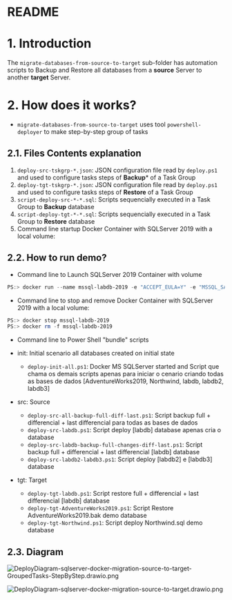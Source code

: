 README
======

# 1. Introduction

The `migrate-databases-from-source-to-target` sub-folder has automation scripts to Backup and Restore all databases from a **source** Server to another **target** Server.

# 2. How does it works?

* `migrate-databases-from-source-to-target` uses tool `powershell-deployer` to make step-by-step group of tasks


## 2.1. Files Contents explanation

1. `deploy-src-tskgrp-*.json`: JSON configuration file read by `deploy.ps1` and used to configure tasks steps of **Backup*** of a Task Group
2. `deploy-tgt-tskgrp-*.json`: JSON configuration file read by `deploy.ps1` and used to configure tasks steps of **Restore** of a Task Group
3. `script-deploy-src-*-*.sql`: Scripts sequencially executed in a Task Group to **Backup** database
4. `script-deploy-tgt-*-*.sql`: Scripts sequencially executed in a Task Group to **Restore** database
5. Command line startup Docker Container with SQLServer 2019 with a local volume:


## 2.2. How to run demo?

* Command line to Launch SQLServer 2019 Container with volume

```ps1
PS:> docker run --name mssql-labdb-2019 -e "ACCEPT_EULA=Y" -e "MSSQL_SA_PASSWORD=Password@123" -p 1433:1433 -v C:\Users\josemarsilva\githome\shared-volumes\mssql\:/mnt/share -d mcr.microsoft.com/mssql/server:2019-latest
```

* Command line to stop and remove Docker Container with SQLServer 2019 with a local volume:

```ps1
PS:> docker stop mssql-labdb-2019
PS:> docker rm -f mssql-labdb-2019
```

* Command line to Power Shell "bundle" scripts 

* init: Initial scenario all databases created on initial state
    * `deploy-init-all.ps1`: Docker MS SQLServer started and Script que chama os demais scripts apenas para iniciar o cenario criando todas as  bases de dados [AdventureWorks2019, Northwind, labdb, labdb2, labdb3]

* src: Source
    * `deploy-src-all-backup-full-diff-last.ps1`: Script backup full + differencial + last differencial para todas as bases de dados
    * `deploy-src-labdb.ps1`: Script deploy [labdb] database apenas cria o database
    * `deploy-src-labdb-backup-full-changes-diff-last.ps1`: Script backup full + differencial + last differencial [labdb] database
    * `deploy-src-labdb2-labdb3.ps1`: Script deploy [labdb2] e [labdb3] database

* tgt: Target
    * `deploy-tgt-labdb.ps1`: Script restore full + differencial + last differencial [labdb] database
    * `deploy-tgt-AdventureWorks2019.ps1`: Script Restore AdventureWorks2019.bak demo database
    * `deploy-tgt-Northwind.ps1`: Script deploy Northwind.sql demo database


## 2.3. Diagram

![DeployDiagram-sqlserver-docker-migration-source-to-target-GroupedTasks-StepByStep.drawio.png](../../../doc/diagrams/DeployDiagram-sqlserver-docker-migration-source-to-target-GroupedTasks-StepByStep.drawio.png) 

![DeployDiagram-sqlserver-docker-migration-source-to-target.drawio.png](../../../doc/diagrams/DeployDiagram-sqlserver-docker-migration-source-to-target.drawio.png) 


